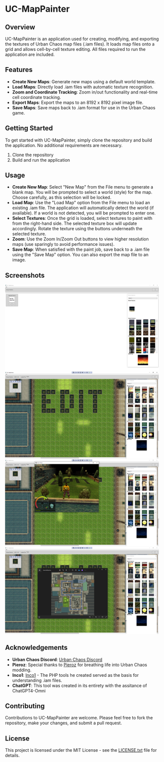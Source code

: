 # UC-MapPainter

## Overview
UC-MapPainter is an application used for creating, modifying, and exporting the textures of Urban Chaos map files (.iam files). It loads map files onto a grid and allows cell-by-cell texture editing. All files required to run the application are included.

## Features
- **Create New Maps**: Generate new maps using a default world template.
- **Load Maps**: Directly load .iam files with automatic texture recognition.
- **Zoom and Coordinate Tracking**: Zoom in/out functionality and real-time cell coordinate tracking.
- **Export Maps**: Export the maps to an 8192 x 8192 pixel image file.
- **Save Maps**: Save maps back to .iam format for use in the Urban Chaos game.

## Getting Started
To get started with UC-MapPainter, simply clone the repository and build the application. No additional requirements are necessary.

1. Clone the repository
2. Build and run the application

## Usage
- **Create New Map**: Select "New Map" from the File menu to generate a blank map. You will be prompted to select a world (style) for the map. Choose carefully, as this selection will be locked.
- **Load Map**: Use the "Load Map" option from the File menu to load an existing .iam file. The application will automatically detect the world (if available). If a world is not detected, you will be prompted to enter one.
- **Select Textures**: Once the grid is loaded, select textures to paint with from the right-hand side. The selected texture box will update accordingly. Rotate the texture using the buttons underneath the selected texture.
- **Zoom**: Use the Zoom In/Zoom Out buttons to view higher resolution maps (use sparingly to avoid performance issues).
- **Save Map**: When satisfied with the paint job, save back to a .iam file using the "Save Map" option. You can also export the map file to an image.

## Screenshots
![Screenshot 1](screenshot1.PNG)
![Screenshot 2](screenshot2.PNG)
![Screenshot 3](screenshot3.PNG)
![Screenshot 4](screenshot4.PNG)
## Acknowledgements
- **Urban Chaos Discord**: [Urban Chaos Discord](https://discord.gg/EhFGnWWagx)
- **Pieroz**: Special thanks to [Pieroz](https://github.com/PieroZ) for breathing life into Urban Chaos modding.
- **Inco1**: [Inco1](https://github.com/inco1/) - The PHP tools he created served as the basis for understanding .iam files.
- **ChatGPT**: This tool was created in its entirety with the assitance of ChatGPT4-Omni

## Contributing
Contributions to UC-MapPainter are welcome. Please feel free to fork the repository, make your changes, and submit a pull request.

## License
This project is licensed under the MIT License - see the [LICENSE.txt](LICENSE.txt) file for details.
